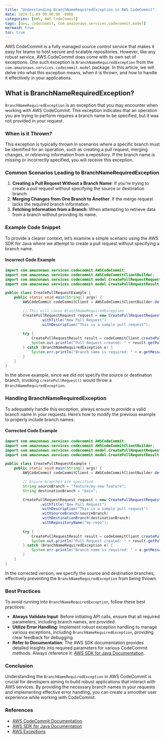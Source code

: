 ```yaml
---
title: "Understanding BranchNameRequiredException in AWS CodeCommit"
date: 2024-11-09 09:00:00 -0000
categories: [AWS, AWS CodeCommit]
tags: [aws, codecommit, com.amazonaws.services.codecommit.model]
mermaid: true
toc: true
---
```



AWS CodeCommit is a fully managed source control service that makes it easy for teams to host secure and scalable repositories. However, like any robust service, AWS CodeCommit does come with its own set of exceptions. One such exception is `BranchNameRequiredException` from the `com.amazonaws.services.codecommit.model` package. In this article, we will delve into what this exception means, when it is thrown, and how to handle it effectively in your applications.

## What is BranchNameRequiredException?

`BranchNameRequiredException` is an exception that you may encounter when working with AWS CodeCommit. This exception indicates that an operation you are trying to perform requires a branch name to be specified, but it was not provided in your request.

### When is it Thrown?

This exception is typically thrown in scenarios where a specific branch must be identified for an operation, such as creating a pull request, merging changes, or retrieving information from a repository. If the branch name is missing or incorrectly specified, you will receive this exception.

### Common Scenarios Leading to BranchNameRequiredException

1. **Creating a Pull Request Without a Branch Name**: If you're trying to create a pull request without specifying the source or destination branch.
2. **Merging Changes from One Branch to Another**: If the merge request lacks the required branch information.
3. **Fetching Information from a Branch**: When attempting to retrieve data from a branch without providing its name.

### Example Code Snippet

To provide a clearer context, let’s examine a simple scenario using the AWS SDK for Java where we attempt to create a pull request without specifying a branch name.

#### Incorrect Code Example

```java
import com.amazonaws.services.codecommit.AWSCodeCommit;
import com.amazonaws.services.codecommit.AWSCodeCommitClientBuilder;
import com.amazonaws.services.codecommit.model.CreatePullRequestRequest;
import com.amazonaws.services.codecommit.model.CreatePullRequestResult;

public class CreatePullRequestExample {
    public static void main(String[] args) {
        AWSCodeCommit codeCommitClient = AWSCodeCommitClientBuilder.defaultClient();

        // This will cause BranchNameRequiredException
        CreatePullRequestRequest request = new CreatePullRequestRequest()
                .withTitle("New Pull Request")
                .withDescription("This is a sample pull request");
        
        try {
            CreatePullRequestResult result = codeCommitClient.createPullRequest(request);
            System.out.println("Pull Request created: " + result.getPullRequest().getPullRequestId());
        } catch (BranchNameRequiredException e) {
            System.err.println("Branch name is required: " + e.getMessage());
        }
    }
}
```

In the above example, since we did not specify the source or destination branch, invoking `createPullRequest()` would throw a `BranchNameRequiredException`.

### Handling BranchNameRequiredException

To adequately handle this exception, always ensure to provide a valid branch name in your requests. Here’s how to modify the previous example to properly include branch names:

#### Corrected Code Example

```java
import com.amazonaws.services.codecommit.AWSCodeCommit;
import com.amazonaws.services.codecommit.AWSCodeCommitClientBuilder;
import com.amazonaws.services.codecommit.model.CreatePullRequestRequest;
import com.amazonaws.services.codecommit.model.CreatePullRequestResult;

public class CreatePullRequestExample {
    public static void main(String[] args) {
        AWSCodeCommit codeCommitClient = AWSCodeCommitClientBuilder.defaultClient();

        // Ensure branches are specified
        String sourceBranch = "feature/my-new-feature";
        String destinationBranch = "main";

        CreatePullRequestRequest request = new CreatePullRequestRequest()
                .withTitle("New Pull Request")
                .withDescription("This is a sample pull request")
                .withSourceBranch(sourceBranch)
                .withDestinationBranch(destinationBranch)
                .withRepositoryName("my-repo");
        
        try {
            CreatePullRequestResult result = codeCommitClient.createPullRequest(request);
            System.out.println("Pull Request created: " + result.getPullRequest().getPullRequestId());
        } catch (BranchNameRequiredException e) {
            System.err.println("Branch name is required: " + e.getMessage());
        }
    }
}
```

In the corrected version, we specify the source and destination branches, effectively preventing the `BranchNameRequiredException` from being thrown.

### Best Practices

To avoid running into `BranchNameRequiredException`, follow these best practices:

- **Always Validate Input**: Before initiating API calls, ensure that all required parameters, including branch names, are provided.
- **Utilize Error Handling**: Implement robust exception handling to manage various exceptions, including `BranchNameRequiredException`, providing clear feedback for debugging.
- **Refer to Documentation**: The AWS SDK documentation provides detailed insights into required parameters for various CodeCommit methods. Always reference it: [AWS SDK for Java Documentation](https://docs.aws.amazon.com/sdk-for-java/latest/developer-guide/home.html).

### Conclusion

Understanding the `BranchNameRequiredException` in AWS CodeCommit is crucial for developers aiming to build robust applications that interact with AWS services. By providing the necessary branch names in your requests and implementing effective error handling, you can create a smoother user experience while working with CodeCommit.

### References

- [AWS CodeCommit Documentation](https://docs.aws.amazon.com/codecommit/latest/userguide/welcome.html)
- [AWS SDK for Java Documentation](https://docs.aws.amazon.com/sdk-for-java/latest/developer-guide/home.html)
- [AWS Exceptions](https://docs.aws.amazon.com/sdk-for-java/latest/developer-guide/exception-handling.html)